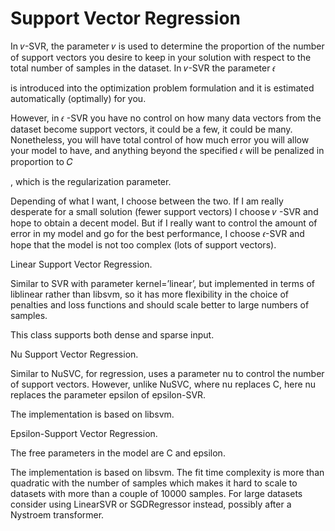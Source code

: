 # Support Vector Regression

In 𝜈-SVR, the parameter 𝜈 is used to determine the proportion of the number of support vectors you desire to keep in your solution with respect to the total number of samples in the dataset. In 𝜈-SVR the parameter 𝜖

is introduced into the optimization problem formulation and it is estimated automatically (optimally) for you.

However, in 𝜖
-SVR you have no control on how many data vectors from the dataset become support vectors, it could be a few, it could be many. Nonetheless, you will have total control of how much error you will allow your model to have, and anything beyond the specified 𝜖 will be penalized in proportion to 𝐶

, which is the regularization parameter.

Depending of what I want, I choose between the two. If I am really desperate for a small solution (fewer support vectors) I choose 𝜈
-SVR and hope to obtain a decent model. But if I really want to control the amount of error in my model and go for the best performance, I choose 𝜖-SVR and hope that the model is not too complex (lots of support vectors). 

Linear Support Vector Regression.

Similar to SVR with parameter kernel=’linear’, but implemented in terms of liblinear rather than libsvm, so it has more flexibility in the choice of penalties and loss functions and should scale better to large numbers of samples.

This class supports both dense and sparse input.

Nu Support Vector Regression.

Similar to NuSVC, for regression, uses a parameter nu to control the number of support vectors. However, unlike NuSVC, where nu replaces C, here nu replaces the parameter epsilon of epsilon-SVR.

The implementation is based on libsvm.

Epsilon-Support Vector Regression.

The free parameters in the model are C and epsilon.

The implementation is based on libsvm. The fit time complexity is more than quadratic with the number of samples which makes it hard to scale to datasets with more than a couple of 10000 samples. For large datasets consider using LinearSVR or SGDRegressor instead, possibly after a Nystroem transformer.
